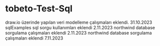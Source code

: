 # tobeto-Test-Sql

draw.io üzerinde yapılan veri modelleme çalışmaları eklendi. 31.10.2023
sqlExamples sql sorgu kullanımları eklendi 2.11.2023 
northwind database sorgulama çalışmaları eklendi 2.11.2023
northwind database sorgulama çalışmaları eklendi 7.11.2023

